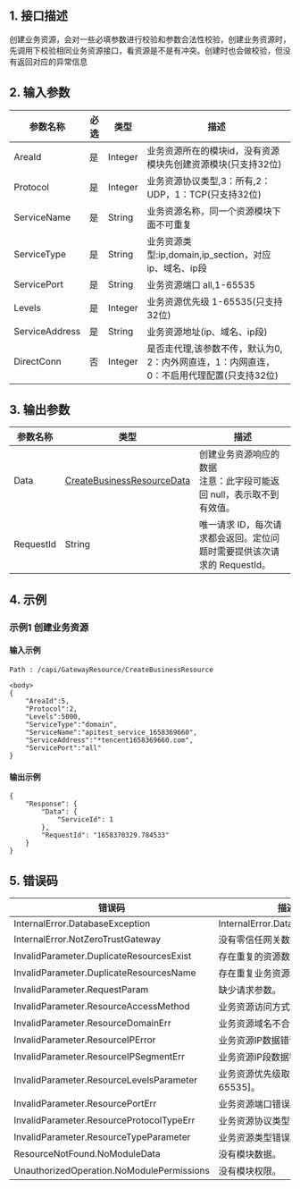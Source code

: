 ## 1. 接口描述




创建业务资源，会对一些必填参数进行校验和参数合法性校验，创建业务资源时，先调用下校验相同业务资源接口，看资源是不是有冲突。创建时也会做校验，但没有返回对应的异常信息

<div class="rno-api-explorer">
    <div class="rno-api-explorer-inner">
        <div class="rno-api-explorer-hd">
            <div class="rno-api-explorer-title">
            </div>
        </div>
        <div class="rno-api-explorer-body">
            <div class="rno-api-explorer-cont">
            </div>
        </div>
    </div>
</div>

## 2. 输入参数


| 参数名称 | 必选 | 类型 | 描述 |
|---------|---------|---------|---------|
| AreaId | 是 | Integer | 业务资源所在的模块id，没有资源模块先创建资源模块(只支持32位) |
| Protocol | 是 | Integer | 业务资源协议类型,3：所有,2：UDP，1：TCP(只支持32位) |
| ServiceName | 是 | String | 业务资源名称，同一个资源模块下面不可重复 |
| ServiceType | 是 | String | 业务资源类型:ip,domain,ip_section，对应ip、域名、ip段 |
| ServicePort | 是 | String | 业务资源端口 all,1-65535 |
| Levels | 是 | Integer | 业务资源优先级 1-65535(只支持32位) |
| ServiceAddress | 是 | String | 业务资源地址(ip、域名、ip段) |
| DirectConn | 否 | Integer | 是否走代理,该参数不传，默认为0, 2：内外网直连，1：内网直连， 0：不启用代理配置(只支持32位) |

## 3. 输出参数

| 参数名称 | 类型 | 描述 |
|---------|---------|---------|
| Data | [CreateBusinessResourceData](/开放API/云规范接口/版本：2022-06-01/数据结构.md#CreateBusinessResourceData) | 创建业务资源响应的数据<br/>注意：此字段可能返回 null，表示取不到有效值。|
| RequestId | String | 唯一请求 ID，每次请求都会返回。定位问题时需要提供该次请求的 RequestId。|

## 4. 示例

### 示例1 创建业务资源

#### 输入示例

```
Path : /capi/GatewayResource/CreateBusinessResource

<body>
{
    "AreaId":5,
    "Protocol":2,
    "Levels":5000,
    "ServiceType":"domain",
    "ServiceName":"apitest_service_1658369660",
    "ServiceAddress":"*tencent1658369660.com",
    "ServicePort":"all"
}
```

#### 输出示例

```
{
    "Response": {
        "Data": {
            "ServiceId": 1
        },
        "RequestId": "1658370329.784533"
    }
}
```












## 5. 错误码


| 错误码 | 描述 |
|---------|---------|
| InternalError.DatabaseException | InternalError.DatabaseException |
| InternalError.NotZeroTrustGateway | 没有零信任网关数据。 |
| InvalidParameter.DuplicateResourcesExist | 存在重复的资源数据。 |
| InvalidParameter.DuplicateResourcesName | 存在重复业务资源名称。 |
| InvalidParameter.RequestParam | 缺少请求参数。 |
| InvalidParameter.ResourceAccessMethod | 业务资源访问方式错误。 |
| InvalidParameter.ResourceDomainErr | 业务资源域名不合法。 |
| InvalidParameter.ResourceIPError | 业务资源IP数据错误。 |
| InvalidParameter.ResourceIPSegmentErr | 业务资源IP段数据错误。 |
| InvalidParameter.ResourceLevelsParameter | 业务资源优先级取值范围[1-65535]。 |
| InvalidParameter.ResourcePortErr | 业务资源端口错误。 |
| InvalidParameter.ResourceProtocolTypeErr | 业务资源协议类型错误。 |
| InvalidParameter.ResourceTypeParameter | 业务资源类型错误。 |
| ResourceNotFound.NoModuleData | 没有模块数据。 |
| UnauthorizedOperation.NoModulePermissions | 没有模块权限。 |
